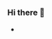 ### Hi there 👋

<!--
**RJonMshka/RJonMshka** is a ✨ _special_ ✨ repository because its `README.md` (this file) appears on your GitHub profile.

Here are some ideas to get you started:

- 🔭 I’m currently working on Javascript, GraphQL, Cloud Computing, React.js, Node.js, Vue.js, MongoDB, Virtual Reality/Augmented Reality, Android Apps, Artificial Intelligence.
- 🌱 I’m currently learning Artificial Intelligence, Modern Reinforcement Learning, Object Oriented Languages and Environments.
- 👯 I’m looking to collaborate on Complex Web Applications projects and Reinforcement Learning Projects.
- 🤔 I’m looking for help with Summer Internships and Full Time Software Engineering opportunities.
- 💬 Ask me about Full Stack Web Development domain.
- 📫 How to reach me: rajat1996kumar@gmail.com and https://www.linkedin.com/in/1996-rajat-kumar/
- 😄 Pronouns: he/his
- ⚡ Fun fact: I am Electronic Music Enthusiast and currently learning to produce music.
-->

- 

